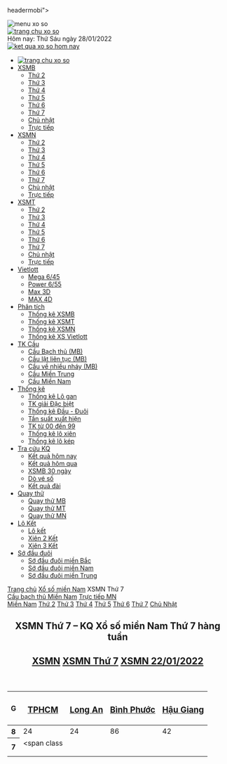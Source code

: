 headermobi"><div class=main-content><span class=btn-pushbar-3 data-pushbar-target=left><img alt="menu xo so" class=icon-menu src=https://cdn.xoso.com.vn/images/ic_menu_24px.svg></span><div class=header-logo><a href="/"> <img alt="trang chu xo so" class=header-logo-img src=https://cdn.xoso.com.vn/images/logo-xoso-tet.svg> </a></div><div class=header-right><div class=header-time>Hôm nay: Thứ Sáu ngày 28/01/2022</div><a class=btn-calendar href=/kqxs-28-01-2022.html><img alt="ket qua xo so hom nay" class=icon-calendar src=https://cdn.xoso.com.vn/images/ic_event_24px.svg></a></div></div></div><nav class=nav_header> <span class=nav-scrol-link-ic data-pushbar-target=left><img alt="menu xo so" class="icon-menu2 lazy" src="data:image/gif;base64,R0lGODdhAQABAPAAAMPDwwAAACwAAAAAAQABAAACAkQBADs=" data-src=https://cdn.xoso.com.vn/images/menu1.svg></span><ul class=menu_ul><li class="menu_li hide"><a href="/" class=menu_a title="Trang chủ"> <img alt="trang chu xo so" class=icon-home src=https://cdn.xoso.com.vn/images/imghome.png></a><li class=menu_li><a href=/xo-so-mien-bac/xsmb-p1.html class=menu_a title=XSMB>XSMB</a><ul class=menu_down><li><a href=/xsmb-thu-2.html title="Thứ 2">Thứ 2</a><li><a href=/xsmb-thu-3.html title="Thứ 3">Thứ 3</a><li><a href=/xsmb-thu-4.html title="Thứ 4">Thứ 4</a><li><a href=/xsmb-thu-5.html title="Thứ 5">Thứ 5</a><li><a href=/xsmb-thu-6.html title="Thứ 6">Thứ 6</a><li><a href=/xsmb-thu-7.html title="Thứ 7">Thứ 7</a><li><a href=/xsmb-chu-nhat-cn.html title="Chủ nhật">Chủ nhật</a><li><a href=/tuong-thuat-mien-bac/xsmb-tructiep.html title="Trực tiếp">Trực tiếp</a></ul><li class=menu_li><a href=/xo-so-mien-nam/xsmn-p1.html class="menu_a active" title=XSMN>XSMN</a><ul class=menu_down><li><a href=/xsmn-thu-2.html title="Thứ 2">Thứ 2</a><li><a href=/xsmn-thu-3.html title="Thứ 3">Thứ 3</a><li><a href=/xsmn-thu-4.html title="Thứ 4">Thứ 4</a><li><a href=/xsmn-thu-5.html title="Thứ 5">Thứ 5</a><li><a href=/xsmn-thu-6.html title="Thứ 6">Thứ 6</a><li><a href=/xsmn-thu-7.html class=active title="Thứ 7">Thứ 7</a><li><a href=/xsmn-chu-nhat-cn.html title="Chủ nhật">Chủ nhật</a><li><a href=/tuong-thuat-mien-nam/xsmn-tructiep.html title="Trực tiếp">Trực tiếp</a></ul><li class=menu_li><a href=/xo-so-mien-trung/xsmt-p1.html class=menu_a title=XSMT>XSMT</a><ul class=menu_down><li><a href=/xsmt-thu-2.html title="Thứ 2">Thứ 2</a><li><a href=/xsmt-thu-3.html title="Thứ 3">Thứ 3</a><li><a href=/xsmt-thu-4.html title="Thứ 4">Thứ 4</a><li><a href=/xsmt-thu-5.html title="Thứ 5">Thứ 5</a><li><a href=/xsmt-thu-6.html title="Thứ 6">Thứ 6</a><li><a href=/xsmt-thu-7.html title="Thứ 7">Thứ 7</a><li><a href=/xsmt-chu-nhat-cn.html title="Chủ nhật">Chủ nhật</a><li><a href=/tuong-thuat-mien-trung/xsmt-tructiep.html title="Trực tiếp">Trực tiếp</a></ul><li class=menu_li><a href=/kqxs-vietlott-ket-qua-xo-so-vietlott.html class=menu_a title=Vietlott>Vietlott</a><ul class=menu_down><li><a href=/xo-so-tu-chon-mega-645.html title="Mega 6/45">Mega 6/45</a><li><a href=/xo-so-power-655.html title="Power 6/55">Power 6/55</a><li><a href=/xo-so-max-3d.html title="Max 3D">Max 3D</a><li><a href=/xo-so-dien-toan-max-4d.html title="MAX 4D">MAX 4D</a></ul><li class=menu_li><a href=/phan-tich-kqxs-c407-p1.html class=menu_a title="Phân tích">Phân tích</a><ul class=menu_down><li><a href=/phan-tich-kqxs-mien-bac-c411-p1.html title="Thống kê XSMB">Thống kê XSMB</a><li><a href=/phan-tich-kqxs-mien-trung-c413-p1.html title="Thống kê XSMT">Thống kê XSMT</a><li><a href=/phan-tich-kqxs-mien-nam-c412-p1.html title="Thống kê XSMN">Thống kê XSMN</a><li><a href=/tin-tuc-xs-mega-645.html title="Thống kê XS Vietlott">Thống kê XS Vietlott</a></ul><li class=menu_li><a href=/cau-mien-bac/cau-bach-thu.html class=menu_a title="TK Cầu">TK Cầu</a><ul class=menu_down><li><a href=/cau-mien-bac/cau-bach-thu.html title="Cầu Bạch thủ (MB)">Cầu Bạch thủ (MB)</a><li><a href=/cau-mien-bac/cau-lat-lien-tuc.html title="Cầu lật liên tục (MB)">Cầu lật liên tục (MB)</a><li><a href=/cau-mien-bac/cau-ve-nhieu-nhay.html title="Cầu về nhiều nháy (MB)">Cầu về nhiều nháy (MB)</a><li><a href=/cau-mien-trung.html title="Cầu Miền Trung">Cầu Miền Trung</a><li><a href=/cau-mien-nam.html title="Cầu Miền Nam">Cầu Miền Nam</a></ul><li class=menu_li><a href=/thong-ke-lo-gan.html class=menu_a title="Thống kê">Thống kê</a><ul class=menu_down><li><a href=/thong-ke-lo-gan.html title="Thống kê Lô gan">Thống kê Lô gan</a><li><a href=/thong-ke-giai-dac-biet.html title="TK giải Đặc biệt">TK giải Đặc biệt</a><li><a href=/thong-ke-dau-duoi.html title="Thống kê Đầu - Đuôi">Thống kê Đầu - Đuôi</a><li><a href=/thong-ke-tan-suat.html title="Tần suất xuất hiện">Tần suất xuất hiện</a><li><a href=/thong-ke-00-99.html title="TK từ 00 đến 99">TK từ 00 đến 99</a><li><a href=/lo-xien-xsmb.html title="Thống kê lô xiên">Thống kê lô xiên</a><li><a href=/lo-kep-xsmb.html title="Thống kê lô kép">Thống kê lô kép</a></ul><li class=menu_li><a href=/xo-so-hom-nay.html class=menu_a title="Tra cứu KQ">Tra cứu KQ</a><ul class=menu_down><li><a href=/xo-so-hom-nay.html title="Kết quả hôm nay">Kết quả hôm nay</a><li><a href=/xo-so-hom-qua.html title="Kết quả hôm qua">Kết quả hôm qua</a><li><a href=/xsmb-30-ngay.html title="XSMB 30 ngày">XSMB 30 ngày</a><li><a href=/do-so.html title="Dò vé số">Dò vé số</a><li><a href=/xo-so-theo-dai.html title="Kết quả đài">Kết quả đài</a></ul><li class=menu_li><a href=/quay-thu.html class=menu_a title="Quay thử">Quay thử</a><ul class=menu_down><li><a href=/quay-thu-xsmb.html title="Quay thử MB">Quay thử MB</a><li><a href=/quay-thu-xsmt.html title="Quay thử MT">Quay thử MT</a><li><a href=/quay-thu-xsmn.html title="Quay thử MN">Quay thử MN</a></ul><li class=menu_li><a href=/lo-ket.html class=menu_a title="Lô Kết">Lô Kết</a><ul class=menu_down><li><a href=/lo-ket.html title="Lô kết">Lô kết</a><li><a href=/xien-2-ket.html title="Xiên 2 Kết">Xiên 2 Kết</a><li><a href=/xien-3-ket.html title="Xiên 3 Kết">Xiên 3 Kết</a></ul><li class=menu_li><a href=/so-dau-duoi-mb.html class=menu_a title="Sớ đầu đuôi">Sớ đầu đuôi</a><ul class=menu_down><li><a href=/so-dau-duoi-mb.html title="Sớ đầu đuôi miền Bắc">Sớ đầu đuôi miền Bắc</a><li><a href=/so-dau-duoi-mn.html title="Sớ đầu đuôi miền Nam">Sớ đầu đuôi miền Nam</a><li><a href=/so-dau-duoi-mt.html title="Sớ đầu đuôi miền Trung">Sớ đầu đuôi miền Trung</a></ul></ul></nav></header><main class=main><div class=main-content><div class=breadcrumb><a title="Trang chủ" href="/">Trang chủ</a> <a title="Xổ số miền Nam" href=/xo-so-mien-nam/xsmn-p1.html>Xổ số miền Nam</a> <span>XSMN Thứ 7</span></div><div class=content-left><div id=curr_living_neo style=display:none class=live-lottery><span class=live-title>Đang tường thuật Xổ số <span id=lottery_living_name></span></span> <a id=curr_living_btn href=javascript:void(0) rel=nofollow class=live-btn title="➜ Xem ngay">➜ Xem ngay</a></div><div class=section><div class=link-loto><a title="Cầu bạch thủ Miền Nam" href=/cau-mien-bac/cau-bach-thu.html>Cầu bạch thủ Miền Nam</a> <a title="Trực tiếp MN" href=/tuong-thuat-mien-nam/xsmn-tructiep.html>Trực tiếp MN</a></div><div class=menu-item4><a title="Miền Nam" href=/xo-so-mien-nam/xsmn-p1.html>Miền Nam</a> <a title="XSMB thứ 2" href=/xsmn-thu-2.html>Thứ 2</a> <a title="XSMB thứ 3" href=/xsmn-thu-3.html>Thứ 3</a> <a title="XSMB thứ 4" href=/xsmn-thu-4.html>Thứ 4</a> <a title="XSMB thứ 5" href=/xsmn-thu-5.html>Thứ 5</a> <a title="XSMB thứ 6" href=/xsmn-thu-6.html>Thứ 6</a> <a class=active title="XSMB thứ 7" href=/xsmn-thu-7.html>Thứ 7</a> <a title="XSMB chủ nhật" href=/xsmn-chu-nhat-cn.html>Chủ Nhật</a></div></div><section class=section id=mn_kqngay_22012022><header class=section-header><h1>XSMN Thứ 7 – KQ Xổ số miền Nam Thứ 7 hàng tuần</h1><h2 class=site-link><a title=XSMN href=/xo-so-mien-nam/xsmn-p1.html>XSMN</a> <a title="XSMN Thứ 7" href=/xsmn-thu-7.html>XSMN Thứ 7</a> <a title="XSMN 22/01/2022" href=/xsmn-22-01-2022.html>XSMN 22/01/2022</a></h2></header><div class="section-content xs_mn4" id=mn_kqngay_22012022_kq><table class=table-result><thead><tr><th class=name-prize>G<th class=prize-col4><h3><a title="Xổ số TPHCM" href=/xo-so-tphcm/xshcm-p1.html>TPHCM</a></h3><th class=prize-col4><h3><a title="Xổ số Long An" href=/xo-so-long-an/xsla-p1.html>Long An</a></h3><th class=prize-col4><h3><a title="Xổ số Bình Phước" href=/xo-so-binh-phuoc/xsbp-p1.html>Bình Phước</a></h3><th class=prize-col4><h3><a title="Xổ số Hậu Giang" href=/xo-so-hau-giang/xshg-p1.html>Hậu Giang</a></h3><tbody><tr><th>8<td><span class="xs_prize1 color_red">24</span><td><span class="xs_prize1 color_red">24</span><td><span class="xs_prize1 color_red">86</span><td><span class="xs_prize1 color_red">42</span><tr><th>7<td><span class
